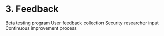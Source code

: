 # 3. Feedback

 Beta testing program
 User feedback collection
 Security researcher input
 Continuous improvement process